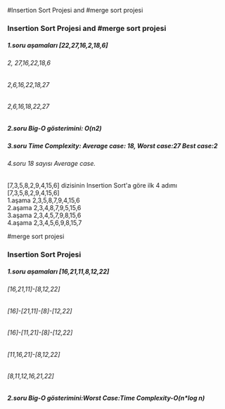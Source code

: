 #Insertion Sort Projesi and #merge sort projesi
<h3>Insertion Sort Projesi and #merge sort projesi</h3> 
<div id="p"></div>
<h5>1.soru aşamaları [22,27,16,2,18,6]</h5>
<h6>2, 27,16,22,18,6</h6>
<h6>2,6,16,22,18,27</h6>
<h6>2,6,16,18,22,27</h6>
<h5>2.soru Big-O gösterimini: O(n2)</h5>
<h5>3.soru Time Complexity: Average case: 18, Worst case:27 Best case:2</h5>
<h6>4.soru 18 sayısı Average case.</h6>
<! burada inserion sort projesini denedim

<h2>[7,3,5,8,2,9,4,15,6] dizisinin Insertion Sort'a göre ilk 4 adımı</h2>
<div id="html"><div id="head">[7,3,5,8,2,9,4,15,6]</div>
<div id="head">1.aşama 2,3,5,8,7,9,4,15,6</div>
<div id="head">2.aşama 2,3,4,8,7,9,5,15,6</div>
<div id="head">3.aşama 2,3,4,5,7,9,8,15,6</div>
<div id="head">4.aşama 2,3,4,5,6,9,8,15,7</div></div>


#merge sort projesi
<h3>Insertion Sort Projesi</h3>
<div id="p"></div>
<h5>1.soru aşamaları [16,21,11,8,12,22]</h5>
<h6>[16,21,11]-[8,12,22]</h6>
<h6>[16]-[21,11]-[8]-[12,22]</h6>
<h6>[16]-[11,21]-[8]-[12,22]</h6>
<h6>[11,16,21]-[8,12,22]</h6>
<h6>[8,11,12,16,21,22]</h6>
<h5>2.soru Big-O gösterimini:Worst Case:Time Complexity-O(n*log n)</h5>

